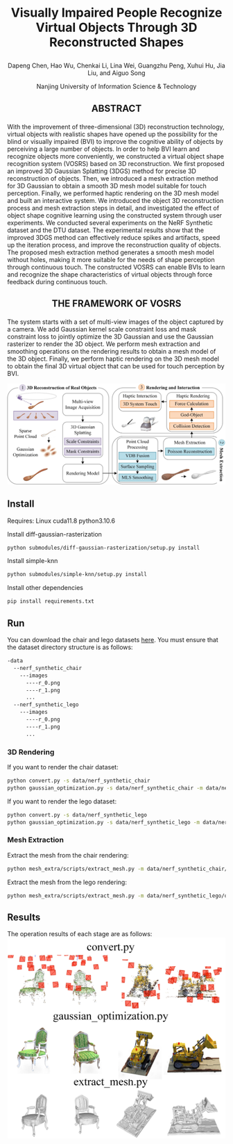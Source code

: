 #  <p align="center">Visually Impaired People Recognize Virtual Objects Through 3D Reconstructed Shapes</p>

 <p align="center">Dapeng Chen, Hao Wu, Chenkai Li, Lina Wei, Guangzhu Peng, Xuhui Hu, Jia Liu, and Aiguo Song</p>
  <p align="center">Nanjing University of Information Science & Technology</p>

## <p align="center">ABSTRACT</p>
With the improvement of three-dimensional (3D) reconstruction technology, virtual objects with realistic shapes have opened up the possibility for the blind or visually impaired (BVI) to improve the cognitive ability of objects by perceiving a large number of objects. In order to help BVI learn and recognize objects more conveniently, we constructed a virtual object shape recognition system (VOSRS) based on 3D reconstruction. We first proposed an improved 3D Gaussian Splatting (3DGS) method for precise 3D reconstruction of objects. Then, we introduced a mesh extraction method for 3D Gaussian to obtain a smooth 3D mesh model suitable for touch perception. Finally, we performed haptic rendering on the 3D mesh model and built an interactive system. We introduced the object 3D reconstruction process and mesh extraction steps in detail, and investigated the effect of object shape cognitive learning using the constructed system through user experiments. We conducted several experiments on the NeRF Synthetic dataset and the DTU dataset. The experimental results show that the improved 3DGS method can effectively reduce spikes and artifacts, speed up the iteration process, and improve the reconstruction quality of objects. The proposed mesh extraction method generates a smooth mesh model without holes, making it more suitable for the needs of shape perception through continuous touch. The constructed VOSRS can enable BVIs to learn and recognize the shape characteristics of virtual objects through force feedback during continuous touch.

## <p align="center">THE FRAMEWORK OF VOSRS</p>
The system starts with a set of multi-view images of the object captured by a camera. We add Gaussian kernel scale constraint loss and mask constraint loss to jointly optimize the 3D Gaussian and use the Gaussian rasterizer to render the 3D object. We perform mesh extraction and smoothing operations on the rendering results to obtain a mesh model of the 3D object. Finally, we perform haptic rendering on the 3D mesh model to obtain the final 3D virtual object that can be used for touch perception by BVI.

![framework](https://github.com/CdpLab/VOSRS/blob/main/assets/framework.jpg)

## Install
Requires: Linux cuda11.8 python3.10.6

Install diff-gaussian-rasterization
```bash
python submodules/diff-gaussian-rasterization/setup.py install
```
Install simple-knn
```bash
python submodules/simple-knn/setup.py install
```
Install other dependencies
```bash
pip install requirements.txt
```

## Run
You can download the chair and lego datasets [here](https://drive.google.com/drive/folders/149zKbdQQ_LaVWwIRcdXLqpJpWJyS00RC?usp=sharing).
You must ensure that the dataset directory structure is as follows:
```bash
-data
  --nerf_synthetic_chair
    ---images
      ----r_0.png
      ----r_1.png
      ...
  --nerf_synthetic_lego
    ---images
      ----r_0.png
      ----r_1.png
      ...
```
### 3D Rendering
If you want to render the chair dataset:
```bash
python convert.py -s data/nerf_synthetic_chair
python gaussian_optimization.py -s data/nerf_synthetic_chair -m data/nerf_synthetic_chair/output
```
If you want to render the lego dataset:
```bash
python convert.py -s data/nerf_synthetic_lego
python gaussian_optimization.py -s data/nerf_synthetic_lego -m data/nerf_synthetic_lego/output
```
### Mesh Extraction
Extract the mesh from the chair rendering:
```bash
python mesh_extra/scripts/extract_mesh.py -m data/nerf_synthetic_chair/output -o data/nerf_synthetic_chair
```
Extract the mesh from the lego rendering:
```bash
python mesh_extra/scripts/extract_mesh.py -m data/nerf_synthetic_lego/output -o data/nerf_synthetic_lego
```
## Results
The operation results of each stage are as follows:
![results](https://github.com/CdpLab/VOSRS/blob/main/assets/results.jpg)
